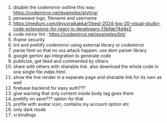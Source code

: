 1. disable the codemirror outline this way: https://codemirror.net/examples/styling/
2. penweave logo, filename and username
3. https://medium.com/@yuvrajkakkar1/best-2024-top-20-visual-studio-code-extensions-for-react-js-developers-f3bfde74d4e2
4. code mirror lint : https://codemirror.net/examples/lint/
5. iframe security
6. lint and prettify codemirror using external library or codemirror
7. parse html so that no xss attack happen. use dom parser library
8. google gemini api integration to generate code
9. publicize, get liked and commented by others
10. share with others with sharable link. also download the whole code in one single file index.html
11. show the live render in a separate page and sharable link for its own as well
12. firebase backend for easy auth???
13. give warning that only content inside body tag goes there
14. prettify on save??? option for that
15. profile with avatar icon, contains my account option etc
16. only dark mode
17. vi bindings
